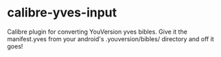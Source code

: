 calibre-yves-input
=================

Calibre plugin for converting YouVersion yves bibles.
Give it the manifest.yves from your android's
.youversion/bibles/<bible> directory and off it goes!
